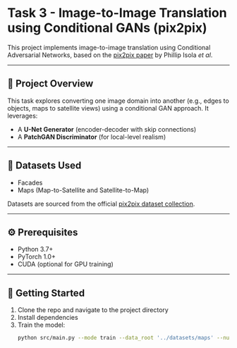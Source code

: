 # Task 3 - Image-to-Image Translation using Conditional GANs (pix2pix)

This project implements image-to-image translation using Conditional Adversarial Networks, based on the [pix2pix paper](https://phillipi.github.io/pix2pix/) by Phillip Isola *et al*.

---

## 📌 Project Overview

This task explores converting one image domain into another (e.g., edges to objects, maps to satellite views) using a conditional GAN approach. It leverages:
- A **U-Net Generator** (encoder-decoder with skip connections)
- A **PatchGAN Discriminator** (for local-level realism)

---

## 📁 Datasets Used

- Facades  
- Maps (Map-to-Satellite and Satellite-to-Map)

Datasets are sourced from the official [pix2pix dataset collection](http://efrosgans.eecs.berkeley.edu/pix2pix/datasets/).

---

## ⚙️ Prerequisites

- Python 3.7+
- PyTorch 1.0+  
- CUDA (optional for GPU training)

---

## 🚀 Getting Started

1. Clone the repo and navigate to the project directory  
2. Install dependencies  
3. Train the model:
   ```bash
   python src/main.py --mode train --data_root '../datasets/maps' --num_epochs 100 --data_invert
